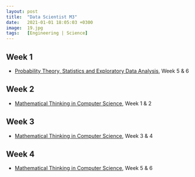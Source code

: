 ```yaml
---
layout: post
title:  "Data Scientist M3"
date:   2021-01-01 18:05:03 +0300
image:  19.jpg
tags:   [Engineering | Science]
---
```

## Week 1
- [Probability Theory, Statistics and Exploratory Data Analysis](https://www.coursera.org/learn/probability-theory-statistics), Week 5 & 6

## Week 2
- [Mathematical Thinking in Computer Science](https://www.coursera.org/learn/what-is-a-proof?specialization=discrete-mathematics), Week 1 & 2

## Week 3
- [Mathematical Thinking in Computer Science](https://www.coursera.org/learn/what-is-a-proof?specialization=discrete-mathematics), Week 3 & 4

## Week 4
- [Mathematical Thinking in Computer Science](https://www.coursera.org/learn/what-is-a-proof?specialization=discrete-mathematics), Week 5 & 6

[jekyll-docs]: https://jekyllrb.com/docs/home
[jekyll-gh]:   https://github.com/jekyll/jekyll
[jekyll-talk]: https://talk.jekyllrb.com/
